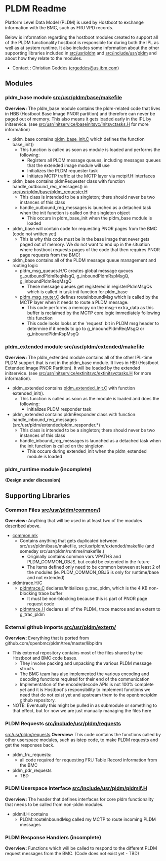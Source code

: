 # PLDM Readme

Platform Level Data Model (PLDM) is used by Hostboot to exchange information
with the BMC, such as FRU VPD records.

Below is information regarding the hostboot modules created to support all
of the PLDM functionality hostboot is responsible for during both the IPL
as well as at system runtime. It also includes some information  about the
other supporting libraries included in [src/usr/pldm](./)  and
[src/include/usr/pldm](../../include/usr/pldm) and about how they relate to
the modules.

- Contact : Christian Geddes (crgeddes@us.ibm.com)

## Modules

### pldm_base module [src/usr/pldm/base/makefile](base/makefile)
**Overview:** The pldm_base module contains the pldm-related code that lives
in HBB (Hostboot Base Image PNOR partition) and therefore can never be paged
out of memory. This also means it gets loaded early in the IPL by initservice.
(see [src/usr/initservice/baseinitsvc/initsvctasks.H](../initservice/baseinitsvc/initsvctasks.H)
for more information)
- pldm_base contains [pldm_base_init.C](base/pldm_base_init.C) which defines the
  function base_init()
  - This function is called as soon as module is loaded and performs the following:
    - Registers all PLDM message queues, including messages queues that the
      extended image module will use
    - Initializes the PLDM requester task
    - Initiates MCTP traffic at the MCTP layer via mctpif.H interfaces
- pldm_base contains pldmRequester class with function
  handle_outbound_req_messages() in [src/usr/pldm/base/pldm_requester.H](base/pldm_requester.H)
  - This class is intended to be a singleton; there should never be two
    instances of this class
  - handle_outbound_req_messages is launched as a detached task when the
    init function is called on the singleton object
      - This occurs in pldm_base_init when the pldm_base module is loaded
- pldm_base will contain code for requesting PNOR pages from the BMC
  (code not written yet)
    - This is why this code must be in the base image that never gets paged out
      of memory. We do not want to end up in the situation where hostboot
      requests pages of the code that then requires PNOR page requests from
      the BMC!
- pldm_base contains all of the PLDM message queue management and routing logic
  - pldm_msg_queues.H/C creates global message queues g_outboundPldmReqMsgQ,
    g_inboundPldmRspMsgQ, g_inboundPldmReqMsgQ
    - These message queues get registered in registerPldmMsgQs which is called in
      task init function for pldm_base
  - [pldm_msg_router.C](base/pldm_msg_router.C) defines routeInboundMsg which is called by the MCTP layer
    when it needs to route a PLDM message.
    - This code performs a memcpy on the msg->extra_data as this buffer is
      reclaimed by the MCTP core logic immediately following this function
    - This code looks looks at the 'request' bit in PLDM msg header to determine
      if it needs to go to g_inboundPldmReqMsgQ or g_inboundPldmRspMsgQ

### pldm_extended module [src/usr/pldm/extended/makefile](extended/makefile)
**Overview:** The pldm_extended module contains all of the other IPL-time PLDM
support that is not in the pldm_base module.  It lives in HBI (Hostboot Extended
Image PNOR Partition). It will be loaded by the extended initservice.
(see [src/usr/initservice/extinitsvc/extinitsvctasks.H](../initservice/extinitsvc/extinitsvctasks.H)
for more information).
- pldm_extended contains [pldm_extended_init.C](extended/pldm_extended_init.C)
  with function extended_init().
  - This function is called as soon as the module is loaded and does the following:
    - initializes PLDM responder task
- pldm_extended contains pldmResponder class with function
  handle_inbound_req_messages (src/usr/pldm/extended/pldm_responder.*)
  - This class is intended to be a singleton; there should never be two
    instances of this class
  - handle_inbound_req_messages is launched as a detached task when the
    init function is called on the singleton
    - This occurs during extended_init when the pldm_extended module is loaded

### pldm_runtime module (incomplete)
**(Design under discussion)**

## Supporting Libraries

### Common Files  [src/usr/pldm/common/](common))
**Overview:** Anything that will be used in at least two of the modules
described above.
- [common.mk](common/common.mk)
  - Contains anything that gets duplicated between src/usr/pldm/base/makefile,
    src/usr/pldm/extended/makefile (and someday src/usr/pldm/runtime/makefile.)
    - Originally contains common vars VPATHS and PLDM_COMMON_OBJS, but could be
      extended in the future
    - The items defined only need to be common between at least 2 of the modules
      (ie. PLDM_COMMON_OBJS is only for runtime/base and not extended)
- pldmtrace.H/C
  - [pldmtrace.C](common/pldmtrace.C) declares/initializes g_trac_pldm,
    which is the 4 KB non-blocking trace buffer
    - It must be non-blocking because this is part of PNOR page request code
  - [pldmtrace.H](common/pldmtrace.H) declares all of the PLDM_ trace macros
    and an extern to g_trac_pldm

### External github imports [src/usr/pldm/extern/](extern/)
**Overview:** Everything that is ported from github.com/openbmc/pldm/tree/master/libpldm
- This external repository contains most of the files shared by the Hostboot
  and BMC code bases.
  - They involve packing and unpacking the various PLDM message structs
  - The BMC team has also implemented the various encoding and decoding functions
    required for their end of the communication
  - Implementation of the encode/decode APIs is not 100% complete yet and it is Hostboot's
    responsibility to implement functions we need that do not exist yet and upstream them
    to the openbmc/pldm github repository.
- NOTE: Eventually this might be pulled in as submodule or something to that effect,
  but for now we are just manually managing the files here

### PLDM Requests [src/include/usr/pldm/requests](../../include/usr/pldm/requests)
[src/usr/pldm/requests](pldm/requests)
**Overview:** This code contains the functions called by other userspace modules,
such as istep code, to make PLDM requests and get the responses back.
- pldm_fru_requests:
  - all code required for requesting FRU Table Record information from the BMC
- pldm_pdr_requests
  - TBD

### PLDM Userspace Interface [src/include/usr/pldm/pldmif.H](../../include/usr/pldm/pldmif.H)
**Overview:** The header that defines interfaces for core pldm functionality that
needs to be called from non-pldm modules.
- pldmif.H contains
  - PLDM::routeInboundMsg called my MCTP to route incoming PLDM messages

### PLDM Response Handlers (incomplete)
**Overview:** Functions which will be called to respond to the different PLDM
request messages from the BMC.
(Code does not exist yet - TBD)
